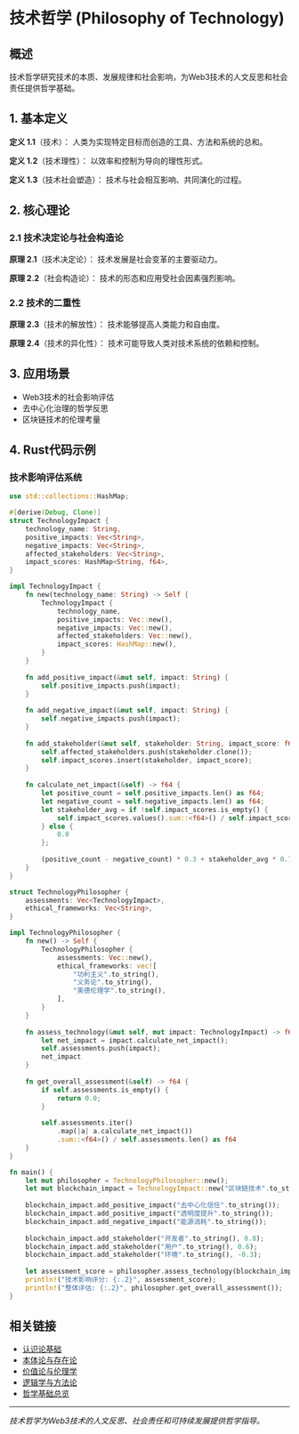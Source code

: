 # 技术哲学 (Philosophy of Technology)

## 概述

技术哲学研究技术的本质、发展规律和社会影响，为Web3技术的人文反思和社会责任提供哲学基础。

## 1. 基本定义

**定义 1.1**（技术）：
人类为实现特定目标而创造的工具、方法和系统的总和。

**定义 1.2**（技术理性）：
以效率和控制为导向的理性形式。

**定义 1.3**（技术社会塑造）：
技术与社会相互影响、共同演化的过程。

## 2. 核心理论

### 2.1 技术决定论与社会构造论

**原理 2.1**（技术决定论）：
技术发展是社会变革的主要驱动力。

**原理 2.2**（社会构造论）：
技术的形态和应用受社会因素强烈影响。

### 2.2 技术的二重性

**原理 2.3**（技术的解放性）：
技术能够提高人类能力和自由度。

**原理 2.4**（技术的异化性）：
技术可能导致人类对技术系统的依赖和控制。

## 3. 应用场景

- Web3技术的社会影响评估
- 去中心化治理的哲学反思
- 区块链技术的伦理考量

## 4. Rust代码示例

### 技术影响评估系统

```rust
use std::collections::HashMap;

#[derive(Debug, Clone)]
struct TechnologyImpact {
    technology_name: String,
    positive_impacts: Vec<String>,
    negative_impacts: Vec<String>,
    affected_stakeholders: Vec<String>,
    impact_scores: HashMap<String, f64>,
}

impl TechnologyImpact {
    fn new(technology_name: String) -> Self {
        TechnologyImpact {
            technology_name,
            positive_impacts: Vec::new(),
            negative_impacts: Vec::new(),
            affected_stakeholders: Vec::new(),
            impact_scores: HashMap::new(),
        }
    }
    
    fn add_positive_impact(&mut self, impact: String) {
        self.positive_impacts.push(impact);
    }
    
    fn add_negative_impact(&mut self, impact: String) {
        self.negative_impacts.push(impact);
    }
    
    fn add_stakeholder(&mut self, stakeholder: String, impact_score: f64) {
        self.affected_stakeholders.push(stakeholder.clone());
        self.impact_scores.insert(stakeholder, impact_score);
    }
    
    fn calculate_net_impact(&self) -> f64 {
        let positive_count = self.positive_impacts.len() as f64;
        let negative_count = self.negative_impacts.len() as f64;
        let stakeholder_avg = if !self.impact_scores.is_empty() {
            self.impact_scores.values().sum::<f64>() / self.impact_scores.len() as f64
        } else {
            0.0
        };
        
        (positive_count - negative_count) * 0.3 + stakeholder_avg * 0.7
    }
}

struct TechnologyPhilosopher {
    assessments: Vec<TechnologyImpact>,
    ethical_frameworks: Vec<String>,
}

impl TechnologyPhilosopher {
    fn new() -> Self {
        TechnologyPhilosopher {
            assessments: Vec::new(),
            ethical_frameworks: vec![
                "功利主义".to_string(),
                "义务论".to_string(),
                "美德伦理学".to_string(),
            ],
        }
    }
    
    fn assess_technology(&mut self, mut impact: TechnologyImpact) -> f64 {
        let net_impact = impact.calculate_net_impact();
        self.assessments.push(impact);
        net_impact
    }
    
    fn get_overall_assessment(&self) -> f64 {
        if self.assessments.is_empty() {
            return 0.0;
        }
        
        self.assessments.iter()
            .map(|a| a.calculate_net_impact())
            .sum::<f64>() / self.assessments.len() as f64
    }
}

fn main() {
    let mut philosopher = TechnologyPhilosopher::new();
    let mut blockchain_impact = TechnologyImpact::new("区块链技术".to_string());
    
    blockchain_impact.add_positive_impact("去中心化信任".to_string());
    blockchain_impact.add_positive_impact("透明度提升".to_string());
    blockchain_impact.add_negative_impact("能源消耗".to_string());
    
    blockchain_impact.add_stakeholder("开发者".to_string(), 0.8);
    blockchain_impact.add_stakeholder("用户".to_string(), 0.6);
    blockchain_impact.add_stakeholder("环境".to_string(), -0.3);
    
    let assessment_score = philosopher.assess_technology(blockchain_impact);
    println!("技术影响评分: {:.2}", assessment_score);
    println!("整体评估: {:.2}", philosopher.get_overall_assessment());
}
```

## 相关链接

- [认识论基础](01_Epistemological_Foundations.md)
- [本体论与存在论](02_Ontological_Foundations.md)
- [价值论与伦理学](03_Value_Theory_Ethics.md)
- [逻辑学与方法论](04_Logic_Methodology.md)
- [哲学基础总览](../)

---

*技术哲学为Web3技术的人文反思、社会责任和可持续发展提供哲学指导。*
